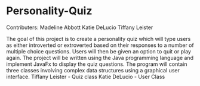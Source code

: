 # Personality-Quiz

Contributers:
Madeline Abbott
Katie DeLucio
Tiffany Leister

The goal of this project is to create a personality
quiz which will type users as either introverted or
extroverted based on their responses to a number of 
multiple choice questions. Users will then be given
an option to quit or play again. The project will 
be written using the Java programming language and
implement JavaFx to display the quiz questions. The program 
will contain three classes involving complex data structures 
using a graphical user interface. 
Tiffany Leister - Quiz class 
Katie DeLucio - User Class
